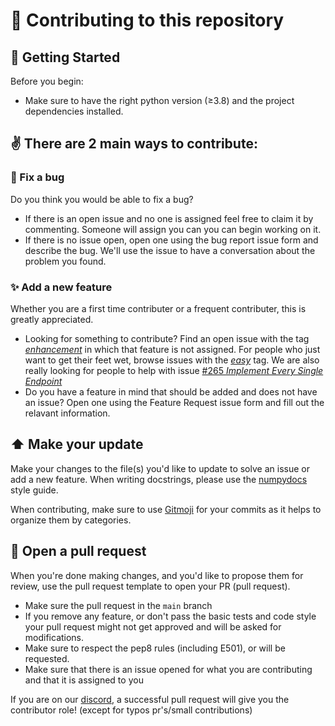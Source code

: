 # :tada: Contributing to this repository

## 🏁 Getting Started

Before you begin:

* Make sure to have the right python version (≥3.8)
and the project dependencies installed.

## :v: There are 2 main ways to contribute:

### :bug: Fix a bug
Do you think you would be able to fix a bug?
- If there is an open issue and no one is assigned feel free to claim it by commenting. 
Someone will assign you can you can begin working on it.
- If there is no issue open, open one using the bug report issue form and describe the bug.
We'll use the issue to have a conversation about the problem you found.

### :sparkles: Add a new feature
Whether you are a first time contributer or a frequent contributer, this is greatly appreciated.
- Looking for something to contribute? Find an open issue with the tag [_enhancement_](https://github.com/Pincer-org/Pincer/labels/enhancement) in which that feature is not assigned.
For people who just want to get their feet wet, browse issues with the [_easy_](https://github.com/Pincer-org/Pincer/labels/easy) tag.
We are also really looking for people to help with issue [#265 *Implement Every Single Endpoint*](https://github.com/Pincer-org/Pincer/issues/265)
- Do you have a feature in mind that should be added and does not have an issue? Open one using the Feature Request issue form and fill out the relavant information. 

## :arrow_up: Make your update
Make your changes to the file(s) you'd like to update to solve an issue
or add a new feature. When writing docstrings, please use the 
[numpydocs](https://numpydoc.readthedocs.io/en/latest/format.html) style guide.

When contributing, make sure to use [Gitmoji](https://gitmoji.dev/) for your commits as it 
helps to organize them by categories.

## :envelope_with_arrow:  Open a pull request
When you're done making changes,
and you'd like to propose them for review,
use the pull request template to open your PR (pull request).

* Make sure the pull request in the `main` branch
* If you remove any feature, or don't pass the basic tests and code style your
pull request might not get approved and will be asked for modifications.
* Make sure to respect the pep8 rules (including E501), or will be requested.
* Make sure that there is an issue opened for what you are contributing and that it is assigned to you

If you are on our [discord](https://discord.gg/pincer), a successful pull request will give you the 
contributor role! (except for typos pr's/small contributions)
